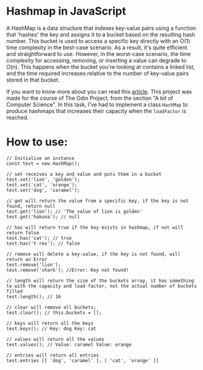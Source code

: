 # **Hashmap in JavaScript**

A HashMap is a data structure that indexes key-value pairs using a function that 'hashes' the key and assigns it to a bucket based on the resulting hash number. This bucket is used to access a specific key directly with an O(1) time complexity in the best-case scenario. As a result, it's quite efficient and straightforward to use. However, in the worst-case scenario, the time complexity for accessing, removing, or inserting a value can degrade to O(n). This happens when the bucket you're looking at contains a linked list, and the time required increases relative to the number of key-value pairs stored in that bucket.


If you want to know more about you can read this [article](https://samwho.dev/hashing/).
This project was made for the course of The Odin Project, from the section "A bit of Computer Science".
In this task, I've had to implement a class `HashMap` to produce hashmaps that increases their capacity when the `loadFactor` is reached.



# **How to use**:
```
// Initialize an instance
const test = new HashMap();

// set receives a key and value and puts them in a bucket
test.set('lion', 'golden');
test.set('cat', 'orange');
test.set('dog', 'caramel');

// get will return the value from a specific key, if the key is not found, return null
test.get('lion'); // 'The value of lion is golden'
test.get('hakuna'); // null

// has will return true if the key exists in hashmap, if not will return false
test.has('cat'); // true
test.has('t-rex'); // false

// remove will delete a key-value, if the key is not found, will return an Error
test.remove('lion');
test.remove('shark'); //Error: Key not found!

// length will return the size of the buckets array, it has something to with the capacity and load factor, not the actual number of buckets filled
test.length(); // 16

// clear will remove all buckets;
test.clear(); // this.buckets = [];

// keys will return all the keys
test.keys(); // Key: dog Key: cat

// values will return all the values
test.values(); // Value: caramel Value: orange

// entries will return all entries
test.entries [[ 'dog', 'caramel' ], [ 'cat', 'orange' ]]
```

